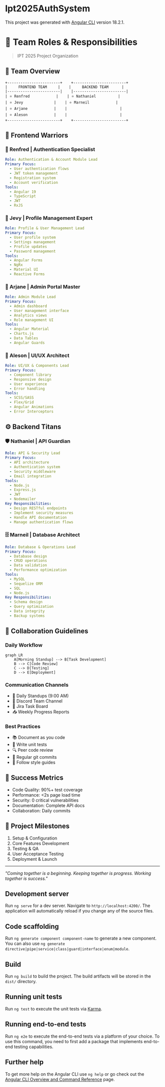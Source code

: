 # Ipt2025AuthSystem
This project was generated with [Angular CLI](https://github.com/angular/angular-cli) version 18.2.1.

# 🚀 Team Roles & Responsibilities
> IPT 2025 Project Organization

## 👥 Team Overview

```ascii
+------------------------+    +------------------------+
|     FRONTEND TEAM     |    |     BACKEND TEAM      |
|------------------------|    |------------------------|
| ⭐ Renfred            |    | ⭐ Nathaniel          |
| ⭐ Jevy              |    | ⭐ Marneil            |
| ⭐ Arjane            |    |                        |
| ⭐ Aleson            |    |                        |
+------------------------+    +------------------------+
```

## 🎨 Frontend Warriors

### 🔐 Renfred | Authentication Specialist
```yaml
Role: Authentication & Account Module Lead
Primary Focus:
  - User authentication flows
  - JWT token management
  - Registration system
  - Account verification
Tools:
  - Angular 19
  - TypeScript
  - JWT
  - RxJS
```

### 👤 Jevy | Profile Management Expert
```yaml
Role: Profile & User Management Lead
Primary Focus:
  - User profile system
  - Settings management
  - Profile updates
  - Password management
Tools:
  - Angular Forms
  - NgRx
  - Material UI
  - Reactive Forms
```

### 👑 Arjane | Admin Portal Master
```yaml
Role: Admin Module Lead
Primary Focus:
  - Admin dashboard
  - User management interface
  - Analytics views
  - Role management UI
Tools:
  - Angular Material
  - Charts.js
  - Data Tables
  - Angular Guards
```

### 🎯 Aleson | UI/UX Architect
```yaml
Role: UI/UX & Components Lead
Primary Focus:
  - Component library
  - Responsive design
  - User experience
  - Error handling
Tools:
  - SCSS/SASS
  - Flex/Grid
  - Angular Animations
  - Error Interceptors
```

## ⚙️ Backend Titans

### 🛡️ Nathaniel | API Guardian
```yaml
Role: API & Security Lead
Primary Focus:
  - API architecture
  - Authentication system
  - Security middleware
  - Email integration
Tools:
  - Node.js
  - Express.js
  - JWT
  - Nodemailer
Key Responsibilities:
  - Design RESTful endpoints
  - Implement security measures
  - Handle API documentation
  - Manage authentication flows
```

### 🗄️ Marneil | Database Architect
```yaml
Role: Database & Operations Lead
Primary Focus:
  - Database design
  - CRUD operations
  - Data validation
  - Performance optimization
Tools:
  - MySQL
  - Sequelize ORM
  - SQL
  - Node.js
Key Responsibilities:
  - Schema design
  - Query optimization
  - Data integrity
  - Backup systems
```

## 🤝 Collaboration Guidelines

### Daily Workflow
```mermaid
graph LR
    A[Morning Standup] --> B[Task Development]
    B --> C[Code Review]
    C --> D[Testing]
    D --> E[Deployment]
```

### Communication Channels
- 📢 Daily Standups (9:00 AM)
- 💬 Discord Team Channel
- 📝 Jira Task Board
- 📥 Weekly Progress Reports

### Best Practices
- 📚 Document as you code
- 🧪 Write unit tests
- 🔍 Peer code review
- 🔄 Regular git commits
- 🎯 Follow style guides

## 🎯 Success Metrics
- Code Quality: 90%+ test coverage
- Performance: <2s page load time
- Security: 0 critical vulnerabilities
- Documentation: Complete API docs
- Collaboration: Daily commits

## 🚀 Project Milestones
1. Setup & Configuration
2. Core Features Development
3. Testing & QA
4. User Acceptance Testing
5. Deployment & Launch

---
*"Coming together is a beginning. Keeping together is progress. Working together is success."*


























## Development server

Run `ng serve` for a dev server. Navigate to `http://localhost:4200/`. The application will automatically reload if you change any of the source files.

## Code scaffolding

Run `ng generate component component-name` to generate a new component. You can also use `ng generate directive|pipe|service|class|guard|interface|enum|module`.

## Build

Run `ng build` to build the project. The build artifacts will be stored in the `dist/` directory.

## Running unit tests

Run `ng test` to execute the unit tests via [Karma](https://karma-runner.github.io).

## Running end-to-end tests

Run `ng e2e` to execute the end-to-end tests via a platform of your choice. To use this command, you need to first add a package that implements end-to-end testing capabilities.

## Further help

To get more help on the Angular CLI use `ng help` or go check out the [Angular CLI Overview and Command Reference](https://angular.dev/tools/cli) page.

